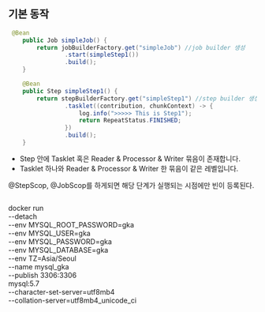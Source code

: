 
## 기본 동작
```java
 @Bean
    public Job simpleJob() {
        return jobBuilderFactory.get("simpleJob") //job builder 생성
                .start(simpleStep1())
                .build();
    }

    @Bean
    public Step simpleStep1() {
        return stepBuilderFactory.get("simpleStep1") //step builder 생성
                .tasklet((contribution, chunkContext) -> {
                    log.info(">>>>> This is Step1");
                    return RepeatStatus.FINISHED;
                })
                .build();
    }
```


* Step 안에 Tasklet 혹은 Reader & Processor & Writer 묶음이 존재합니다.
* Tasklet 하나와 Reader & Processor & Writer 한 묶음이 같은 레벨입니다. 



@StepScop, @JobScop를 하게되면 해당 단계가 실행되는 시점에만 빈이 등록된다.


```
```
docker run \
  --detach \
  --env MYSQL_ROOT_PASSWORD=gka \
  --env MYSQL_USER=gka \
  --env MYSQL_PASSWORD=gka \
  --env MYSQL_DATABASE=gka \
  --env TZ=Asia/Seoul \
  --name mysql_gka\
  --publish 3306:3306 \
  mysql:5.7 \
  --character-set-server=utf8mb4 \
  --collation-server=utf8mb4_unicode_ci
```

```